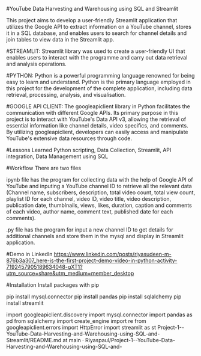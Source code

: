 #YouTube Data Harvesting and Warehousing using SQL and Streamlit

This project aims to develop a user-friendly Streamlit application that utilizes the Google API to extract information on a YouTube channel, stores it in a SQL database, and enables users to search for channel details and join tables to view data in the Streamlit app.

#STREAMLIT:
Streamlit library was used to create a user-friendly UI that enables users to interact with the programme and carry out data retrieval and analysis operations.

#PYTHON:
Python is a powerful programming language renowned for being easy to learn and understand. Python is the primary language employed in this project for the development of the complete application, including data retrieval, processing, analysis, and visualisation.

#GOOGLE API CLIENT:
The googleapiclient library in Python facilitates the communication with different Google APIs. Its primary purpose in this project is to interact with YouTube's Data API v3, allowing the retrieval of essential information like channel details, video specifics, and comments. By utilizing googleapiclient, developers can easily access and manipulate YouTube's extensive data resources through code.

#Lessons Learned
Python scripting, Data Collection, Streamlit, API integration, Data Management using SQL

#Workflow
There are two files

ipynb file has the program for collecting data with the help of Google API of YouTube and inputing a YouTube channel ID to retrieve all the relevant data (Channel name, subscribers, description, total video count, total view count, playlist ID for each channel, video ID, video title, video description, publication date, thumblnails, views, likes, duration, caption and comments of each video, author name, comment text, published date for each comments).

.py file has the program for input a new channel ID to get details for additional channels and store them in the mysql and display in Streamlit application.

#Demo in LinkedIn
https://www.linkedin.com/posts/riyasudeen-m-876b3a307_here-is-the-first-project-demo-video-in-python-activity-7192457905189634048-gXT1?utm_source=share&utm_medium=member_desktop

#Installation
Install packages with pip

pip install mysql.connector
pip install pandas
pip install sqlalchemy
pip install streamlit


import googleapiclient.discovery
import mysql.connector
import pandas as pd
from sqlalchemy import create_engine
import re
from googleapiclient.errors import HttpError
import streamlit as st
Project-1--YouTube-Data-Harvesting-and-Warehousing-using-SQL-and-Streamlit/README.md at main · Riyaspaul/Project-1--YouTube-Data-Harvesting-and-Warehousing-using-SQL-and-
